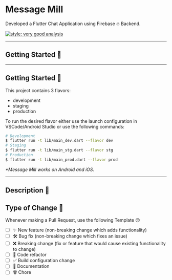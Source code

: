 # Message Mill

Developed a Flutter Chat Application using Firebase 🔥 Backend.

[![style: very good analysis](https://img.shields.io/badge/style-very_good_analysis-B22C89.svg)](https://pub.dev/packages/very_good_analysis)

---

## Getting Started 🎸

---

## Getting Started  🎸

This project contains 3 flavors:

- development 
- staging
- production

To run the desired flavor either use the launch configuration in VSCode/Android Studio or use the following commands:

```sh
# Development
$ flutter run -t lib/main_dev.dart --flavor dev
# Staging
$ flutter run -t lib/main_stg.dart --flavor stg
# Production
$ flutter run -t lib/main_prod.dart --flavor prod
```

_\*Message Mill works on Android and iOS._

---

## Description 📘

<!--- Describe your changes in detail -->

## Type of Change 📝

Whenever making a Pull Request, use the following Template 😒

<!--- Put an `x` in all the boxes that apply: -->

- [ ] ✨ New feature (non-breaking change which adds functionality)
- [ ] 🛠️ Bug fix (non-breaking change which fixes an issue)
- [ ] ❌ Breaking change (fix or feature that would cause existing functionality to change)
- [ ] 🧹 Code refactor
- [ ] ✅ Build configuration change
- [ ] 📝 Documentation
- [ ] 🗑️ Chore